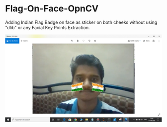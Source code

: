 # Flag-On-Face-OpnCV
Adding Indian Flag Badge on face as sticker on both cheeks without using "dlib" or any Facial Key Points Extraction.

![alt text](https://github.com/OMIII1997/Flag-On-Face-OpenCV/blob/master/Images/Screenshot%20(83).png)
